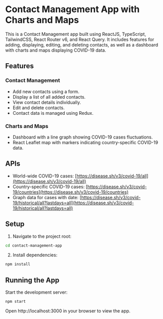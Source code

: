 # Contact Management App with Charts and Maps

This is a Contact Management app built using ReactJS, TypeScript, TailwindCSS, React Router v6, and React Query. It includes features for adding, displaying, editing, and deleting contacts, as well as a dashboard with charts and maps displaying COVID-19 data.

## Features

### Contact Management

- Add new contacts using a form.
- Display a list of all added contacts.
- View contact details individually.
- Edit and delete contacts.
- Contact data is managed using Redux.

### Charts and Maps

- Dashboard with a line graph showing COVID-19 cases fluctuations.
- React Leaflet map with markers indicating country-specific COVID-19 data.

## APIs

- World-wide COVID-19 cases: [https://disease.sh/v3/covid-19/all](https://disease.sh/v3/covid-19/all)
- Country-specific COVID-19 cases: [https://disease.sh/v3/covid-19/countries](https://disease.sh/v3/covid-19/countries)
- Graph data for cases with date: [https://disease.sh/v3/covid-19/historical/all?lastdays=all](https://disease.sh/v3/covid-19/historical/all?lastdays=all)

## Setup

1. Navigate to the project root:

```bash
cd contact-management-app
```

2. Install dependencies:

```bash
npm install
```
## Running the App
Start the development server:
```
npm start
```
Open http://localhost:3000 in your browser to view the app.
